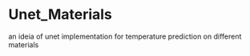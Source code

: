 # Unet_Materials
an ideia of unet implementation for temperature prediction on different materials 
